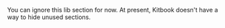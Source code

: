 You can ignore this lib section for now. At present, Kitbook doesn't have a way to hide unused sections.